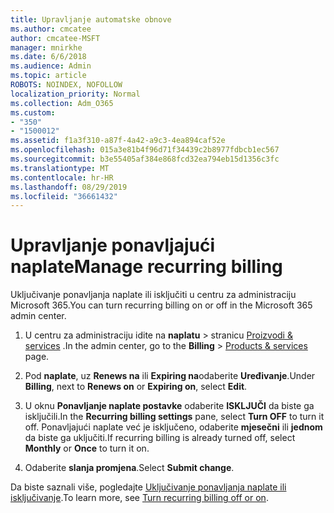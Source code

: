 ```yaml
---
title: Upravljanje automatske obnove
ms.author: cmcatee
author: cmcatee-MSFT
manager: mnirkhe
ms.date: 6/6/2018
ms.audience: Admin
ms.topic: article
ROBOTS: NOINDEX, NOFOLLOW
localization_priority: Normal
ms.collection: Adm_O365
ms.custom:
- "350"
- "1500012"
ms.assetid: f1a3f310-a87f-4a42-a9c3-4ea894caf52e
ms.openlocfilehash: 015a3e81b4f96d71f34439c2b8977fdbcb1ec567
ms.sourcegitcommit: b3e55405af384e868fcd32ea794eb15d1356c3fc
ms.translationtype: MT
ms.contentlocale: hr-HR
ms.lasthandoff: 08/29/2019
ms.locfileid: "36661432"
---
```

# <a name="manage-recurring-billing"></a><span data-ttu-id="f6f66-102">Upravljanje ponavljajući naplate</span><span class="sxs-lookup"><span data-stu-id="f6f66-102">Manage recurring billing</span></span>

<span data-ttu-id="f6f66-103">Uključivanje ponavljanja naplate ili isključiti u centru za administraciju Microsoft 365.</span><span class="sxs-lookup"><span data-stu-id="f6f66-103">You can turn recurring billing on or off in the Microsoft 365 admin center.</span></span>
  
1. <span data-ttu-id="f6f66-104">U centru za administraciju idite na **naplatu** \> stranicu [Proizvodi & services](https://go.microsoft.com/fwlink/p/?linkid=842054) .</span><span class="sxs-lookup"><span data-stu-id="f6f66-104">In the admin center, go to the **Billing** \> [Products & services](https://go.microsoft.com/fwlink/p/?linkid=842054) page.</span></span>

2. <span data-ttu-id="f6f66-105">Pod **naplate**, uz **Renews na** ili **Expiring na**odaberite **Uređivanje**.</span><span class="sxs-lookup"><span data-stu-id="f6f66-105">Under **Billing**, next to **Renews on** or **Expiring on**, select **Edit**.</span></span>

3. <span data-ttu-id="f6f66-106">U oknu **Ponavljanje naplate postavke** odaberite **ISKLJUČI** da biste ga isključili.</span><span class="sxs-lookup"><span data-stu-id="f6f66-106">In the **Recurring billing settings** pane, select **Turn OFF** to turn it off.</span></span> <span data-ttu-id="f6f66-107">Ponavljajući naplate već je isključeno, odaberite **mjesečni** ili **jednom** da biste ga uključiti.</span><span class="sxs-lookup"><span data-stu-id="f6f66-107">If recurring billing is already turned off, select **Monthly** or **Once** to turn it on.</span></span>

4. <span data-ttu-id="f6f66-108">Odaberite **slanja promjena**.</span><span class="sxs-lookup"><span data-stu-id="f6f66-108">Select **Submit change**.</span></span>

<span data-ttu-id="f6f66-109">Da biste saznali više, pogledajte [Uključivanje ponavljanja naplate ili isključivanje](https://docs.microsoft.com/office365/admin/subscriptions-and-billing/renew-your-subscription?view=o365-worldwide#turn-recurring-billing-off-or-on).</span><span class="sxs-lookup"><span data-stu-id="f6f66-109">To learn more, see [Turn recurring billing off or on](https://docs.microsoft.com/office365/admin/subscriptions-and-billing/renew-your-subscription?view=o365-worldwide#turn-recurring-billing-off-or-on).</span></span>